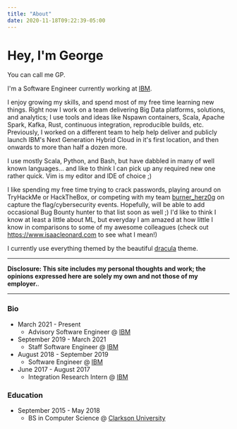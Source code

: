 ```yaml
---
title: "About"
date: 2020-11-18T09:22:39-05:00
---
```


# Hey, I'm George

You can call me GP.

I'm a Software Engineer currently working at [IBM](https://www.ibm.com).

I enjoy growing my skills, and spend most of my free time learning new things. Right now I work on a team delivering Big Data platforms, solutions, and analytics; I use tools and ideas like Nspawn containers, Scala, Apache Spark, Kafka, Rust, continuous integration, reproducible builds, etc. Previously, I worked on a different team to help help deliver and publicly launch IBM's Next Generation Hybrid Cloud in it's first location, and then onwards to more than half a dozen more.

I use mostly Scala, Python, and Bash, but have dabbled in many of well known languages... and like to think I can pick up any required new one rather quick. Vim is my editor and IDE of choice ;)

I like spending my free time trying to crack passwords, playing around on TryHackMe or HackTheBox, or competing with my team [burner_herz0g](https://ctftime.org/team/63292) on capture the flag/cybersecurity events. Hopefully, will be able to add occasional Bug Bounty hunter to that list soon as well ;) I'd like to think I know at least a little about ML, but everyday I am amazed at how little I know in comparisons to some of my awesome colleagues (check out https://www.isaacleonard.com to see what I mean!)

I currently use everything themed by the beautiful [dracula](https://draculatheme.com/) theme.

---

**Disclosure: This site includes my personal thoughts and work; the opinions expressed here are solely my own and not those of my employer.**.

---

### Bio
 * March 2021 - Present
   * Advisory Software Engineer @ [IBM](https://www.ibm.com/us-en/?ar=1)
 * September 2019 - March 2021
   * Staff Software Engineer @ [IBM](https://www.ibm.com/us-en/?ar=1)
 * August 2018 - September 2019
   * Software Engineer @ [IBM](https://www.ibm.com/us-en/?ar=1)
 * June 2017 - August 2017
   * Integration Research Intern @ [IBM](https://www.ibm.com/us-en/?ar=1)

### Education

 * September 2015 - May 2018
   * BS in Computer Science @ [Clarkson University](https://www.clarkson.edu/)
